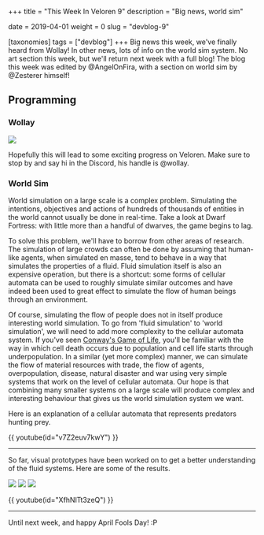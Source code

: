 +++
title = "This Week In Veloren 9"
description = "Big news, world sim"

date = 2019-04-01
weight = 0
slug = "devblog-9"

[taxonomies]
tags = ["devblog"]
+++
Big news this week, we've finally heard from Wollay! In other news, lots of info on the world sim system. No art section this week, but we'll return next week with a full blog! The blog this week was edited by @AngelOnFira, with a section on world sim by @Zesterer himself!

## Programming

### Wollay

<img src="https://cdn.discordapp.com/attachments/444005079410802699/562073100573736960/unknown.png"/>

Hopefully this will lead to some exciting progress on Veloren. Make sure to stop by and say hi in the Discord, his handle is @wollay.

### World Sim

World simulation on a large scale is a complex problem. Simulating the intentions, objectives and actions of hundreds of thousands of entities in the world cannot usually be done in real-time. Take a look at Dwarf Fortress: with little more than a handful of dwarves, the game begins to lag.

To solve this problem, we'll have to borrow from other areas of research. The simulation of large crowds can often be done by assuming that human-like agents, when simulated en masse, tend to behave in a way that simulates the properties of a fluid. Fluid simulation itself is also an expensive operation, but there is a shortcut: some forms of cellular automata can be used to roughly simulate similar outcomes and have indeed been used to great effect to simulate the flow of human beings through an environment.

Of course, simulating the flow of people does not in itself produce interesting world simulation. To go from 'fluid simulation' to 'world simulation', we will need to add more complexity to the cellular automata system. If you've seen [Conway's Game of Life](https://bitstorm.org/gameoflife/), you'll be familiar with the way in which cell death occurs due to population and cell life starts through underpopulation. In a similar (yet more complex) manner, we can simulate the flow of material resources with trade, the flow of agents, overpopulation, disease, natural disaster and war using very simple systems that work on the level of cellular automata. Our hope is that combining many smaller systems on a large scale will produce complex and interesting behaviour that gives us the world simulation system we want.

Here is an explanation of a cellular automata that represents predators hunting prey.

{{ youtube(id="v7Z2euv7kwY") }}

<hr>

So far, visual prototypes have been worked on to get a better understanding of the fluid systems. Here are some of the results.

<img src="https://cdn.discordapp.com/attachments/449650240350453760/558028469594750977/Screenshot_from_2019-03-20_20-38-22.png"/>

<img src="https://cdn.discordapp.com/attachments/444005079410802699/562096555998576641/TO9O0km.gif"/>

<img src="https://cdn.discordapp.com/attachments/444005079410802699/562096253387800584/1vQMimS.gif"/>

{{ youtube(id="XfhNlTt3zeQ") }}

<hr>

Until next week, and happy April Fools Day! :P